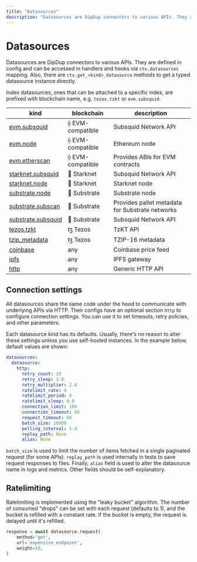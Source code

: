 ```yaml
---
title: "Datasources"
description: "Datasources are DipDup connectors to various APIs. They are defined in config and can be accessed in handlers and hooks via `ctx.datasources` mapping. Also, there are `ctx.get_<kind>_datasource` methods to get a typed datasource instance directly."
---
```


# Datasources

Datasources are DipDup connectors to various APIs. They are defined in config and can be accessed in handlers and hooks via `ctx.datasources` mapping. Also, there are `ctx.get_<kind>_datasource` methods to get a typed datasource instance directly.

Index datasources, ones that can be attached to a specific index, are prefixed with blockchain name, e.g. `tezos.tzkt` or `evm.subsquid`.

| kind                                                           | blockchain       | description                                     |
| -------------------------------------------------------------- | ---------------- | ----------------------------------------------- |
| [evm.subsquid](../3.datasources/1.evm_subsquid.md)             | ⟠ EVM-compatible | Subsquid Network API                            |
| [evm.node](../3.datasources/2.evm_node.md)                     | ⟠ EVM-compatible | Ethereum node                                   |
| [evm.etherscan](../3.datasources/3.evm_etherscan.md)           | ⟠ EVM-compatible | Provides ABIs for EVM contracts                 |
| [starknet.subsquid](../3.datasources/4.starknet_subsquid.md)   | 🐺 Starknet      | Subsquid Network API                            |
| [starknet.node](../3.datasources/5.starknet_node.md)           | 🐺 Starknet      | Starknet node                                   |
| [substrate.node](../3.datasources/6.substrate_node.md)         | 🔮 Substrate     | Substrate node                                  |
| [substrate.subscan](../3.datasources/7.substrate_subscan.md)   | 🔮 Substrate     | Provides pallet metadata for Substrate networks |
| [substrate.subsquid](../3.datasources/8.substrate_subsquid.md) | 🔮 Substrate     | Subsquid Network API                            |
| [tezos.tzkt](../3.datasources/9.tezos_tzkt.md)                 | ꜩ Tezos          | TzKT API                                        |
| [tzip_metadata](../3.datasources/10.tzip_metadata.md)          | ꜩ Tezos          | TZIP-16 metadata                                |
| [coinbase](../3.datasources/11.coinbase.md)                    | any              | Coinbase price feed                             |
| [ipfs](../3.datasources/12.ipfs.md)                            | any              | IPFS gateway                                    |
| [http](../3.datasources/13.http.md)                            | any              | Generic HTTP API                                |

## Connection settings

All datasources share the same code under the hood to communicate with underlying APIs via HTTP. Their configs have an optional section `http` to configure connection settings. You can use it to set timeouts, retry policies, and other parameters.

Each datasource kind has its defaults. Usually, there's no reason to alter these settings unless you use self-hosted instances. In the example below, default values are shown:

```yaml [dipdup.yaml]
datasources:
  datasource:
    http:
      retry_count: 10
      retry_sleep: 1.0
      retry_multiplier: 2.0
      ratelimit_rate: 0
      ratelimit_period: 0
      ratelimit_sleep: 0.0
      connection_limit: 100
      connection_timeout: 60
      request_timeout: 60
      batch_size: 10000
      polling_interval: 1.0
      replay_path: None
      alias: None
```

`batch_size` is used to limit the number of items fetched in a single paginated request (for some APIs). `replay_path` is used internally in tests to save request responses to files. Finally, `alias` field is used to alter the datasource name in logs and metrics. Other fields should be self-explanatory.

## Ratelimiting

Ratelimiting is implemented using the "leaky bucket" algorithm. The number of consumed "drops" can be set with each request (defaults to 1), and the bucket is refilled with a constant rate. If the bucket is empty, the request is delayed until it's refilled.

```python
response = await datasource.request(
    method='get',
    url='expensive_endpoint',
    weight=10,
)
```
